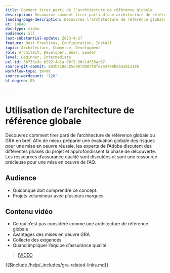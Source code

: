 ```yaml
---
title: Comment tirer parti de l’architecture de référence globale
description: Découvrez comment tirer parti d’une architecture de référence globale pour créer une expérience commerciale évolutive et résiliente
landing-page-description: Découvrez l’architecture de référence globale et son utilisation avec Adobe Commerce
kt: 14040
doc-type: video
audience: all
last-substantial-update: 2023-9-27
feature: Best Practices, Configuration, Install
topic: Architecture, Commerce, Development
role: Architect, Developer, User, Leader
level: Beginner, Intermediate
exl-id: 3b733e3c-b292-4b1a-96f2-30c14f35ac67
source-git-commit: 803b418ec85c907d087f8fe243799b56a281219b
workflow-type: tm+mt
source-wordcount: '128'
ht-degree: 0%

---
```


# Utilisation de l’architecture de référence globale

Découvrez comment tirer parti de l’architecture de référence globale ou GRA en bref. Afin de mieux préparer une évaluation globale des risques pour une mise en oeuvre réussie, les experts de l’Adobe discutent des différentes phases du projet et approfondissent la phase de découverte. Les ressources d’assurance qualité sont discutées et sont une ressource précieuse pour une mise en oeuvre de l’AQ.

## Audience

* Quiconque doit comprendre ce concept.
* Projets volumineux avec plusieurs marques

## Contenu vidéo

* Ce qui n’est pas considéré comme une architecture de référence globale
* Avantages des mises en oeuvre GRA
* Collecte des exigences
* Quand impliquer l’équipe d’assurance qualité

>[!VIDEO](https://video.tv.adobe.com/v/3456002?learn=on&captions=fre_fr)

{{$include /help/_includes/gra-related-links.md}}

